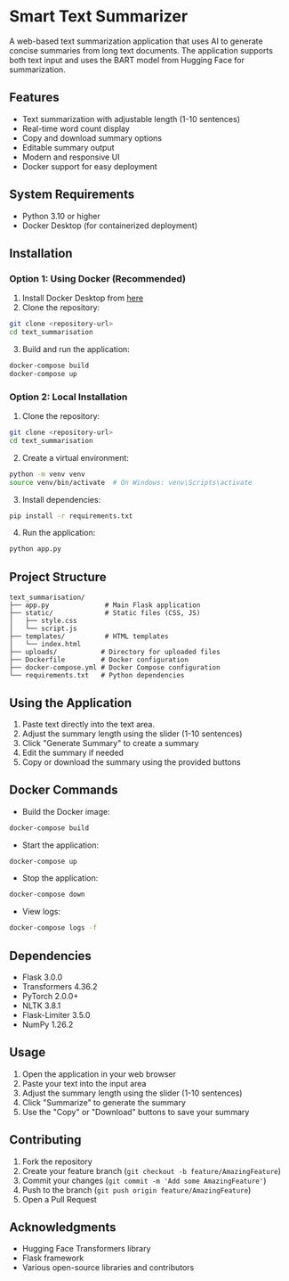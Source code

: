 # Smart Text Summarizer

A web-based text summarization application that uses AI to generate concise summaries from long text documents. The application supports both text input and uses the BART model from Hugging Face for summarization.

## Features

- Text summarization with adjustable length (1-10 sentences)
- Real-time word count display
- Copy and download summary options
- Editable summary output
- Modern and responsive UI
- Docker support for easy deployment

## System Requirements

- Python 3.10 or higher
- Docker Desktop (for containerized deployment)

## Installation

### Option 1: Using Docker (Recommended)

1. Install Docker Desktop from [here](https://www.docker.com/products/docker-desktop)
2. Clone the repository:
```bash
git clone <repository-url>
cd text_summarisation
```
3. Build and run the application:
```bash
docker-compose build
docker-compose up
```

### Option 2: Local Installation

1. Clone the repository:
```bash
git clone <repository-url>
cd text_summarisation
```
2. Create a virtual environment:
```bash
python -m venv venv
source venv/bin/activate  # On Windows: venv\Scripts\activate
```
3. Install dependencies:
```bash
pip install -r requirements.txt
```
4. Run the application:
```bash
python app.py
```

## Project Structure

```
text_summarisation/
├── app.py              # Main Flask application
├── static/             # Static files (CSS, JS)
│   ├── style.css
│   └── script.js
├── templates/          # HTML templates
│   └── index.html
├── uploads/           # Directory for uploaded files
├── Dockerfile         # Docker configuration
├── docker-compose.yml # Docker Compose configuration
└── requirements.txt   # Python dependencies
```

## Using the Application

1. Paste text directly into the text area. 
2. Adjust the summary length using the slider (1-10 sentences)
3. Click "Generate Summary" to create a summary
4. Edit the summary if needed
5. Copy or download the summary using the provided buttons

## Docker Commands

- Build the Docker image:
```bash
docker-compose build
```

- Start the application:
```bash
docker-compose up
```

- Stop the application:
```bash
docker-compose down
```

- View logs:
```bash
docker-compose logs -f
```


## Dependencies

- Flask 3.0.0
- Transformers 4.36.2
- PyTorch 2.0.0+
- NLTK 3.8.1
- Flask-Limiter 3.5.0
- NumPy 1.26.2

## Usage

1. Open the application in your web browser
2. Paste your text into the input area
3. Adjust the summary length using the slider (1-10 sentences)
4. Click "Summarize" to generate the summary
5. Use the "Copy" or "Download" buttons to save your summary


## Contributing

1. Fork the repository
2. Create your feature branch (`git checkout -b feature/AmazingFeature`)
3. Commit your changes (`git commit -m 'Add some AmazingFeature'`)
4. Push to the branch (`git push origin feature/AmazingFeature`)
5. Open a Pull Request


## Acknowledgments

- Hugging Face Transformers library
- Flask framework
- Various open-source libraries and contributors
